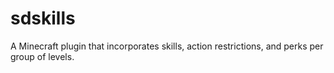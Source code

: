 # sdskills
A Minecraft plugin that incorporates skills, action restrictions, and perks per
group of levels. 
